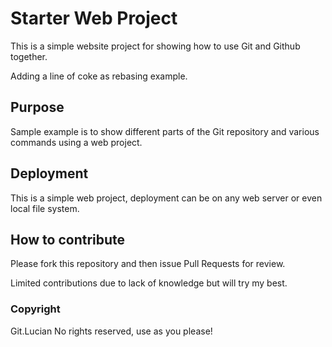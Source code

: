 # Starter Web Project

This is a simple website project for showing how to use Git and Github together. 

Adding a line of coke as rebasing example.

## Purpose

Sample example is to show different parts of the Git repository and various commands using a web project.

## Deployment

This is a simple web project, deployment can be on any web server or even local file system.

## How to contribute

Please fork this repository and then issue Pull Requests for review.

Limited contributions due to lack of knowledge but will try my best.

### Copyright

Git.Lucian No rights reserved, use as you please!